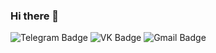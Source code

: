 ### Hi there 👋

<!--
**DonFalkone-del/DonFalkone-del** is a ✨ _special_ ✨ repository because its `README.md` (this file) appears on your GitHub profile.

Here are some ideas to get you started:

- 🔭 I’m currently working on ...
- 🌱 I’m currently learning ...
- 👯 I’m looking to collaborate on ...
- 🤔 I’m looking for help with ...
- 💬 Ask me about ...
- 📫 How to reach me: ...
- 😄 Pronouns: ...
- ⚡ Fun fact: ...
-->
<div id="badges">
  <img src="https://img.shields.io/badge/telegram-blue?logo=telegram&logoColor=white" alt="Telegram Badge"/>
  <img src="https://img.shields.io/badge/%D0%92%D0%9A%D0%BE%D0%BD%D1%82%D0%B0%D0%BA%D1%82%D0%B5-blue?logo=vk&logoColor=white&style=for-the-badge" alt="VK Badge"/>
  <img src="https://img.shields.io/badge/gmail-red?logo=gmail&logoColor=white&style" alt="Gmail Badge"/>
</div>
